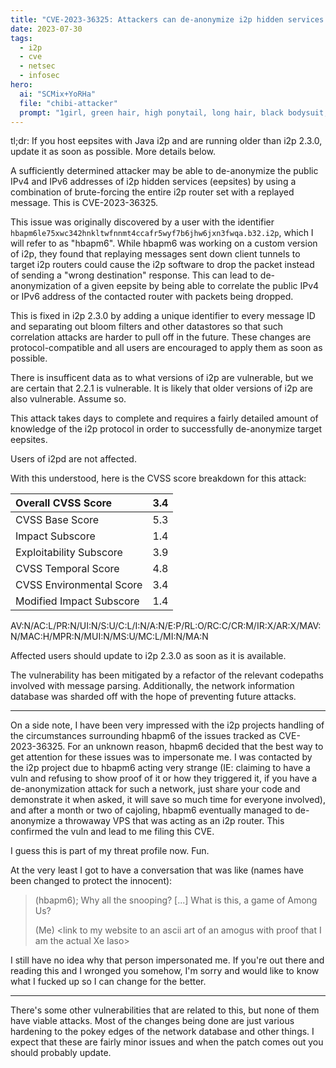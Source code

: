 ```yaml
---
title: "CVE-2023-36325: Attackers can de-anonymize i2p hidden services with a message replay attack"
date: 2023-07-30
tags:
  - i2p
  - cve
  - netsec
  - infosec
hero:
  ai: "SCMix+YoRHa"
  file: "chibi-attacker"
  prompt: "1girl, green hair, high ponytail, long hair, black bodysuit, blindfold, space needle, outside, skirt, heels"
---
```


tl;dr: If you host eepsites with Java i2p and are running older than
i2p 2.3.0, update it as soon as possible. More details below.

A sufficiently determined attacker may be able to de-anonymize the
public IPv4 and IPv6 addresses of i2p hidden services (eepsites) by
using a combination of brute-forcing the entire i2p router set with a
replayed message. This is CVE-2023-36325.

This issue was originally discovered by a user with the identifier
`hbapm6le75xwc342hnkltwfnnmt4ccafr5wyf7b6jhw6jxn3fwqa.b32.i2p`, which
I will refer to as "hbapm6". While hbapm6 was working on a custom
version of i2p, they found that replaying messages sent down client
tunnels to target i2p routers could cause the i2p software to drop the
packet instead of sending a "wrong destination" response. This can
lead to de-anonymization of a given eepsite by being able to correlate
the public IPv4 or IPv6 address of the contacted router with packets
being dropped.

This is fixed in i2p 2.3.0 by adding a unique identifier to every
message ID and separating out bloom filters and other datastores so
that such correlation attacks are harder to pull off in the future.
These changes are protocol-compatible and all users are encouraged to
apply them as soon as possible.

There is insufficent data as to what versions of i2p are vulnerable,
but we are certain that 2.2.1 is vulnerable. It is likely that older
versions of i2p are also vulnerable. Assume so.

This attack takes days to complete and requires a fairly detailed
amount of knowledge of the i2p protocol in order to successfully
de-anonymize target eepsites.

Users of i2pd are not affected.

With this understood, here is the CVSS score breakdown for this
attack:

| Overall CVSS Score | 3.4 |
| :-------------- | :-- |
| CVSS Base Score | 5.3 |
| Impact Subscore | 1.4 |
| Exploitability Subscore | 3.9 |
| CVSS Temporal Score | 4.8 |
| CVSS Environmental Score | 3.4 |
| Modified Impact Subscore | 1.4 |

AV:N/AC:L/PR:N/UI:N/S:U/C:L/I:N/A:N/E:P/RL:O/RC:C/CR:M/IR:X/AR:X/MAV:N/MAC:H/MPR:N/MUI:N/MS:U/MC:L/MI:N/MA:N

Affected users should update to i2p 2.3.0 as soon as it is available.

The vulnerability has been mitigated by a refactor of the relevant
codepaths involved with message parsing. Additionally, the network
information database was sharded off with the hope of preventing
future attacks.

---

On a side note, I have been very impressed with the i2p projects
handling of the circumstances surrounding hbapm6 of the issues
tracked as CVE-2023-36325. For an unknown reason, hbapm6
decided that the best way to get attention for these issues was to
impersonate me. I was contacted by the i2p project due to
hbapm6 acting very strange (IE: claiming to have a vuln and
refusing to show proof of it or how they triggered it, if you have a
de-anonymization attack for such a network, just share your code and
demonstrate it when asked, it will save so much time for everyone
involved), and after a month or two of cajoling, hbapm6 eventually
managed to de-anonymize a throwaway VPS that was acting as an i2p
router. This confirmed the vuln and lead to me filing this CVE.

I guess this is part of my threat profile now. Fun.

At the very least I got to have a conversation that was like (names
have been changed to protect the innocent):

> (hbapm6); Why all the snooping? [...] What is this, a game of
> Among Us?
>
> (Me) &lt;link to my website to an ascii art of an amogus with proof
> that I am the actual Xe Iaso&gt;

I still have no idea why that person impersonated me. If you're out
there and reading this and I wronged you somehow, I'm sorry and would
like to know what I fucked up so I can change for the better.

---

There's some other vulnerabilities that are related to this, but none
of them have viable attacks. Most of the changes being done are just
various hardening to the pokey edges of the network database and other
things. I expect that these are fairly minor issues and when the patch
comes out you should probably update.

